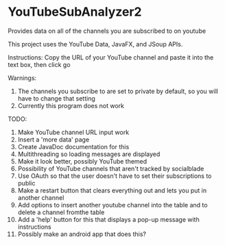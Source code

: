 # YouTubeSubAnalyzer2
Provides data on all of the channels you are subscribed to on youtube

This project uses the YouTube Data, JavaFX, and JSoup APIs.

Instructions: Copy the URL of your YouTube channel and paste it into the text box, then click go 
 
Warnings: 
1. The channels you subscribe to are set to private by default, so you will have to change that setting
2. Currently this program does not work

TODO:
1. Make YouTube channel URL input work
2. Insert a 'more data' page
3. Create JavaDoc documentation for this
4. Multithreading so loading messages are displayed
5. Make it look better, possibly YouTube themed
6. Possibility of YouTube channels that aren't tracked by socialblade
7. Use OAuth so that the user doesn't have to set their subscriptions to public
8. Make a restart button that clears everything out and lets you put in another channel
9. Add options to insert another youtube channel into the table and to delete a channel fromthe table
10. Add a 'help' button for this that displays a pop-up message with instructions
11. Possibly make an android app that does this?
